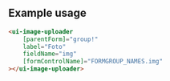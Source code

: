 
## Example usage
```html
<ui-image-uploader
    [parentForm]="group!"
    label="Foto"
    fieldName="img"
    [formControlName]="FORMGROUP_NAMES.img"
></ui-image-uploader>
```
